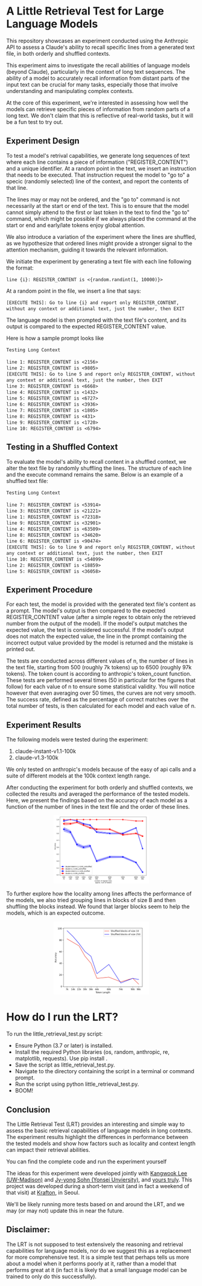 # A Little Retrieval Test for Large Language Models



This repository showcases an experiment conducted using the Anthropic API to assess a Claude's ability to recall specific lines from a generated text file, in both orderly and shuffled contexts.

This experiment aims to investigate the recall abilities of language models (beyond Claude), particularly in the context of long text sequences. The ability of a model to accurately recall  information from distant parts of the input text can be crucial for many tasks, especially those that involve understanding and manipulating complex contexts.

At the core of this experiment, we're interested in assessing how well the models can retrieve specific pieces of information from random parts of a long text. We don't claim that this is reflective of real-world tasks, but it will be a fun test to try out.

## Experiment Design

To test a model's retrival capabilities, we generate long sequences of text where each line contains a piece of information ("REGISTER_CONTENT") and a unique identifier. At a random point in the text, we insert an instruction that needs to be executed. That instruction request the model to "go to" a specic (randomly selected) line of the context, and report the contents of that line.

The lines may or may not be ordered, and the "go to" command is not necessarily at the start or end of the text. This is to ensure that the model cannot simply attend to the first or last token in the text to find the "go to" command, which might be possible if we always placed the command at the start or end and early/late tokens enjoy global attention.

We also introduce a variation of the experiment where the lines are shuffled, as we hypothesize that ordered lines might provide a stronger signal to the attention mechanism, guiding it towards the relevant information. 

We initiate the experiment by generating a text file with each line following the format:

```
line {i}: REGISTER_CONTENT is <{random.randint(1, 10000)}>
```

At a random point in the file, we insert a line that says:

```
[EXECUTE THIS]: Go to line {i} and report only REGISTER_CONTENT, without any context or additional text, just the number, then EXIT
```

The language model is then prompted with the text file's content, and its output is compared to the expected REGISTER_CONTENT value.

Here is how a sample prompt looks like

```
Testing Long Context

line 1: REGISTER_CONTENT is <2156>
line 2: REGISTER_CONTENT is <9805>
[EXECUTE THIS]: Go to line 5 and report only REGISTER_CONTENT, without any context or additional text, just the number, then EXIT
line 3: REGISTER_CONTENT is <6668>
line 4: REGISTER_CONTENT is <1432>
line 5: REGISTER_CONTENT is <6727>
line 6: REGISTER_CONTENT is <3936>
line 7: REGISTER_CONTENT is <1805>
line 8: REGISTER_CONTENT is <431>
line 9: REGISTER_CONTENT is <1720>
line 10: REGISTER_CONTENT is <6794>

```

## Testing in a Shuffled Context

To evaluate the model's ability to recall content in a shuffled context, we alter the text file by randomly shuffling the lines. The structure of each line and the execute command remains the same. Below is an example of a shuffled text file:

```
Testing Long Context

line 7: REGISTER_CONTENT is <53914>
line 3: REGISTER_CONTENT is <21221>
line 1: REGISTER_CONTENT is <72318>
line 9: REGISTER_CONTENT is <32901>
line 4: REGISTER_CONTENT is <63509>
line 8: REGISTER_CONTENT is <34620>
line 6: REGISTER_CONTENT is <90474>
[EXECUTE THIS]: Go to line 9 and report only REGISTER_CONTENT, without any context or additional text, just the number, then EXIT
line 10: REGISTER_CONTENT is <54099>
line 2: REGISTER_CONTENT is <18859>
line 5: REGISTER_CONTENT is <36058>
```

## Experiment Procedure

For each test, the model is provided with the generated text file's content as a prompt. The model's output is then compared to the expected REGISTER_CONTENT value (after a simple regex to obtain only the retrieved number from the output of the model). If the model's output matches the expected value, the test is considered successful. If the model's output does not match the expected value, the line in the prompt containing the incorrect output value provided by the model is returned and the mistake is printed out.

The tests are conducted across different values of n, the number of lines in the text file, starting from 500 (roughly 7k tokens) up to 6500 (roughly 97k tokens). The token count is according to anthropic's token_count function. These tests are performed several times (50 in particular for the figures that follow) for each value of n to ensure some statistical validity. You will notice however that even averaging over 50 times, the curves are not very smooth. The success rate, defined as the percentage of correct matches over the total number of tests, is then calculated for each model and each value of n.


## Experiment Results



The following models were tested during the experiment:

1. claude-instant-v1.1-100k
2. claude-v1.3-100k

We only tested on anthropic's models because of the easy of api calls and a suite of different models at the 100k context length range.

After conducting the experiment for both orderly and shuffled contexts, we collected the results and averaged the performance of the tested models. Here, we present the findings based on the accuracy of each model as a function of the number of lines in the text file and the order of these lines.

<p align="center">
<img src="images/retrieval_accuracy.png" alt="Retrieval Accuracy vs input size" width="50%">
</p>

To further explore how the locality among lines affects the performance of the models, we also tried grouping lines in blocks of size B and then shuffling the blocks instead. We found that larger blocks seem to help the models, which is an expected outcome.

<p align="center">
<img src="images/block_shuffle.png" alt="Retrieval accuracy for two kinds of blocked shuffling" width="50%">
</p>

# How do I run the LRT?

To run the little_retrieval_test.py script:

- Ensure Python (3.7 or later) is installed.
- Install the required Python libraries (os, random, anthropic, re, matplotlib, requests). Use pip install <library-name>.
- Save the script as little_retrieval_test.py.
- Navigate to the directory containing the script in a terminal or command prompt.
- Run the script using python little_retrieval_test.py.
- BOOM! 

## Conclusion

The Little Retrieval Test (LRT) provides an interesting and simple way to assess the basic retrieval capabilities of language models in long contexts. The experiment results highlight the differences in performance between the tested models and show how factors such as locality and context length can impact their retrieval abilities.

You can find the complete code and run the experiment yourself

The ideas for this experiment were developed jointly with [Kangwook Lee (UW-Madison)](https://kangwooklee.com) and [Jy-yong Sohn (Yonsei Unviersity)](https://itml.yonsei.ac.kr/professor), and [yours truly](https://papail.io). This project was developed during a short-term visit (and in fact a weekend of that visit) at [Krafton](https://www.krafton.com), in Seoul.

We'll be likely running more tests based on and around the LRT, and we may (or may not) update this in near the future.

## Disclaimer: 
The LRT is not supposed to test extensively the reasoning and retrieval capabilities for language models, nor do we suggest this as a replacement for more comprehensive test. It is a simple test that perhaps tells us more about a model when it performs poorly at it, rather than a model that performs great at it (in fact it is likely that a small language model can be trained to only do this successfully).
